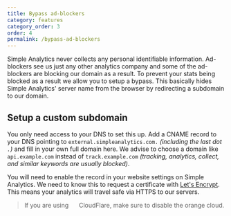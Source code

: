 ```yaml
---
title: Bypass ad-blockers
category: features
category_order: 3
order: 4
permalink: /bypass-ad-blockers
---
```


Simple Analytics never collects any personal identifiable information. Ad-blockers see us just any other analytics company and some of the ad-blockers are blocking our domain as a result. To prevent your stats being blocked as a result we allow you to setup a bypass. This basically hides Simple Analytics' server name from the browser by redirecting a subdomain to our domain.

## Setup a custom subdomain

You only need access to your DNS to set this up. Add a CNAME record to your DNS pointing to `external.simpleanalytics.com.` _(including the last dot `.`)_ and fill in your own full domain here. We advise to choose a domain like `api.example.com` instead of `track.example.com` _(tracking, analytics, collect, and similar keywords are usually blocked)_.

You will need to enable the record in your website settings on Simple Analytics. We need to know this to request a certificate with <a href="https://letsencrypt.org/" target="_blank">Let's Encrypt</a>. This means your analytics will travel safe via HTTPS to our servers.

> If you are using <img src="https://cdn.simpleanalytics.io/images/cloudflare-icon.png" style="height: 10px; margin: 0 3px;" alt=""> CloudFlare, make sure to disable the orange cloud.
